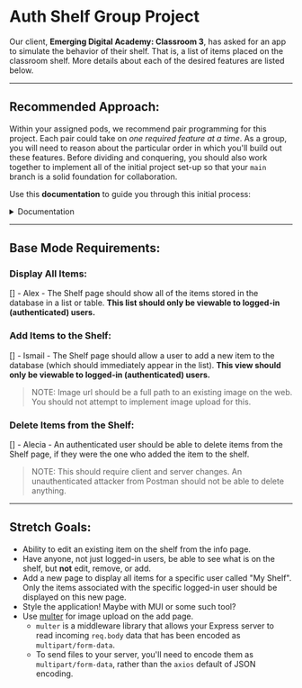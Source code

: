 # Auth Shelf Group Project

Our client, **Emerging Digital Academy: Classroom 3**, has asked for an app to simulate the behavior of their shelf. That is, a list of items placed on the classroom shelf. More details about each of the desired features are listed below.

---

## Recommended Approach:

Within your assigned pods, we recommend pair programming for this project. Each pair could take on _one required feature at a time_. As a group, you will need to reason about the particular order in which you'll build out these features. Before dividing and conquering, you should also work together to implement all of the initial project set-up so that your `main` branch is a solid foundation for collaboration.

Use this **documentation** to guide you through this initial process:

<details>
  <summary>Documentation</summary>

### Prerequisites

Before you get started, make sure you have the following software installed on your computer:

- [Node.js](https://nodejs.org/en)
- [PostgreSQL](https://www.postgresql.org)
- [Nodemon](https://nodemon.io)
- [Postman](https://www.postman.com)

### Create Database and Tables

Create a new database named `auth_shelf`, then create the `user` and `item` tables using the queries found in `database.sql`.

- Note: `pool.js` is initially configured to connect to a database named `prime_app`. You'll need to modify this within `pool.js` so that it knows to connect a database `auth_shelf`.

### Initial Setup Instructions

- In this repo's **root directory**, run `npm install`.
- Create an `.env` file in the **root directory**, then paste this line into the file:
  ```plaintext
    SERVER_SESSION_SECRET=superDuperSecret
  ```
- While you're in your new `.env` file, take the time to replace `superDuperSecret` with some a random string like `25POUbVtx6RKVNWszd9ERB9Bb6` to keep your application secure.
  - Here's a site that can help you: [Password Generator Plus](https://passwordsgenerator.net).
  - If you skip this step, create a secret with less than eight characters, or leave it as `superDuperSecret`, you'll get a big warning message each time you start your server.
- Run `npm run server` to start the server.
- Run `npm run client` to start the client.
- Navigate to `localhost:5173`.
  - Verify that you are able to:
    - Register as a new user.
    - Log out.
    - Log back in.
    - Log out.
- Congrats! You now have a starting line for the cool thing you're about to build. 🙂

### Lay of the Land

This repository is intentionally quite minimal. It features the same directory structure that you know and love:

- `src/`: The React application and Zustand store.
- `public/`: Static assets for the client-side. (In this case, just a `favicon.ico` file.)
- `server/`: The Express server.

Much of the code is descriptively commented. We recommend reading through the comments, getting a lay of the land, and becoming more comfortable with how it works before you start building on top of it.

For example, you're going to need to create new React Router Routes and Nav links as you build out your application. To do so, you'll first need a clear understanding of:

- How the `<Route>`s in `App.jsx` function.
- How the `<NavLink>`s in `Nav.jsx` function.

</details>

---

## Base Mode Requirements:

### Display All Items:

[] - Alex - The Shelf page should show all of the items stored in the database in a list or table. **This list should only be viewable to logged-in (authenticated) users.**

### Add Items to the Shelf:

[] - Ismail - The Shelf page should allow a user to add a new item to the database (which should immediately appear in the list). **This view should only be viewable to logged-in (authenticated) users.**

> NOTE: Image url should be a full path to an existing image on the web. You should not attempt to implement image upload for this.

### Delete Items from the Shelf:

[] - Alecia - An authenticated user should be able to delete items from the Shelf page, if they were the one who added the item to the shelf.

> NOTE: This should require client and server changes. An unauthenticated attacker from Postman should not be able to delete anything.

---

## Stretch Goals:

- Ability to edit an existing item on the shelf from the info page.
- Have anyone, not just logged-in users, be able to see what is on the shelf, but **not** edit, remove, or add.
- Add a new page to display all items for a specific user called "My Shelf". Only the items associated with the specific logged-in user should be displayed on this new page.
- Style the application! Maybe with MUI or some such tool?
- Use [multer](https://github.com/expressjs/multer) for image upload on the add page.
  - `multer` is a middleware library that allows your Express server to read incoming `req.body` data that has been encoded as `multipart/form-data`.
  - To send files to your server, you'll need to encode them as `multipart/form-data`, rather than the `axios` default of JSON encoding.
